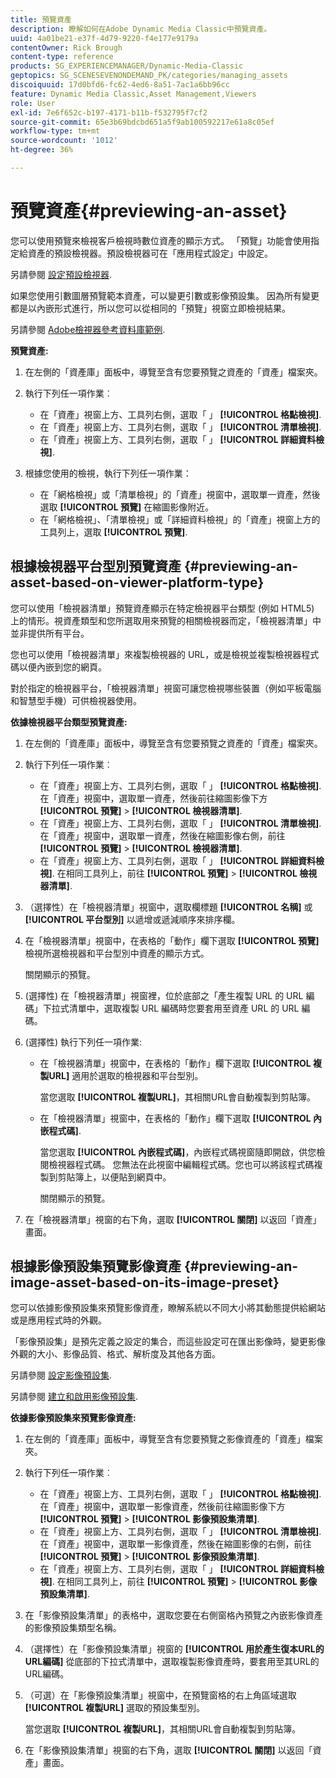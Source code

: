 ```yaml
---
title: 預覽資產
description: 瞭解如何在Adobe Dynamic Media Classic中預覽資產。
uuid: 4a01be21-e37f-4d79-9220-f4e177e9179a
contentOwner: Rick Brough
content-type: reference
products: SG_EXPERIENCEMANAGER/Dynamic-Media-Classic
geptopics: SG_SCENESEVENONDEMAND_PK/categories/managing_assets
discoiquuid: 17d0bfd6-fc62-4ed6-8a51-7ac1a6bb96cc
feature: Dynamic Media Classic,Asset Management,Viewers
role: User
exl-id: 7e6f652c-b197-4171-b11b-f532795f7cf2
source-git-commit: 65e3b69bdcbd651a5f9ab100592217e61a8c05ef
workflow-type: tm+mt
source-wordcount: '1012'
ht-degree: 36%

---
```


# 預覽資產{#previewing-an-asset}

您可以使用預覽來檢視客戶檢視時數位資產的顯示方式。 「預覽」功能會使用指定給資產的預設檢視器。預設檢視器可在「應用程式設定」中設定。

另請參閱 [設定預設檢視器](application-setup.md#configuring_default_viewers).

如果您使用引數圖層預覽範本資產，可以變更引數或影像預設集。 因為所有變更都是以內嵌形式進行，所以您可以從相同的「預覽」視窗立即檢視結果。

另請參閱 [Adobe檢視器參考資料庫範例](https://landing.adobe.com/en/na/dynamic-media/ctir-2755/live-demos.html).

**預覽資產:**

1. 在左側的「資產庫」面板中，導覽至含有您要預覽之資產的「資產」檔案夾。
1. 執行下列任一項作業︰

   * 在「資產」視窗上方、工具列右側，選取「 」 **[!UICONTROL 格點檢視]**.
   * 在「資產」視窗上方、工具列右側，選取「 」 **[!UICONTROL 清單檢視]**.
   * 在「資產」視窗上方、工具列右側，選取「 」 **[!UICONTROL 詳細資料檢視]**.

1. 根據您使用的檢視，執行下列任一項作業：

   * 在「網格檢視」或「清單檢視」的「資產」視窗中，選取單一資產，然後選取 **[!UICONTROL 預覽]** 在縮圖影像附近。
   * 在「網格檢視」、「清單檢視」或「詳細資料檢視」的「資產」視窗上方的工具列上，選取 **[!UICONTROL 預覽]**.

## 根據檢視器平台型別預覽資產 {#previewing-an-asset-based-on-viewer-platform-type}

您可以使用「檢視器清單」預覽資產顯示在特定檢視器平台類型 (例如 HTML5) 上的情形。視資產類型和您所選取用來預覽的相關檢視器而定，「檢視器清單」中並非提供所有平台。

您也可以使用「檢視器清單」來複製檢視器的 URL，或是檢視並複製檢視器程式碼以便內嵌到您的網頁。

對於指定的檢視器平台，「檢視器清單」視窗可讓您檢視哪些裝置（例如平板電腦和智慧型手機）可供檢視器使用。

**依據檢視器平台類型預覽資產:**

1. 在左側的「資產庫」面板中，導覽至含有您要預覽之資產的「資產」檔案夾。
1. 執行下列任一項作業︰

   * 在「資產」視窗上方、工具列右側，選取「 」 **[!UICONTROL 格點檢視]**. 在「資產」視窗中，選取單一資產，然後前往縮圖影像下方 **[!UICONTROL 預覽]** > **[!UICONTROL 檢視器清單]**.
   * 在「資產」視窗上方、工具列右側，選取「 」 **[!UICONTROL 清單檢視]**. 在「資產」視窗中，選取單一資產，然後在縮圖影像右側，前往 **[!UICONTROL 預覽]** > **[!UICONTROL 檢視器清單]**.
   * 在「資產」視窗上方、工具列右側，選取「 」 **[!UICONTROL 詳細資料檢視]**. 在相同工具列上，前往 **[!UICONTROL 預覽]** > **[!UICONTROL 檢視器清單]**.

1. （選擇性）在「檢視器清單」視窗中，選取欄標題 **[!UICONTROL 名稱]** 或 **[!UICONTROL 平台型別]** 以遞增或遞減順序來排序欄。
1. 在「檢視器清單」視窗中，在表格的「動作」欄下選取 **[!UICONTROL 預覽]** 檢視所選檢視器和平台型別中資產的顯示方式。

   關閉顯示的預覽。

1. (選擇性) 在「檢視器清單」視窗裡，位於底部之「產生複製 URL 的 URL 編碼」下拉式清單中，選取複製 URL 編碼時您要套用至資產 URL 的 URL 編碼。
1. (選擇性) 執行下列任一項作業:

   * 在「檢視器清單」視窗中，在表格的「動作」欄下選取 **[!UICONTROL 複製URL]** 適用於選取的檢視器和平台型別。

      當您選取 **[!UICONTROL 複製URL]**，其相關URL會自動複製到剪貼簿。

   * 在「檢視器清單」視窗中，在表格的「動作」欄下選取 **[!UICONTROL 內嵌程式碼]**.

      當您選取 **[!UICONTROL 內嵌程式碼]**，內嵌程式碼視窗隨即開啟，供您檢閱檢視器程式碼。 您無法在此視窗中編輯程式碼。您也可以將該程式碼複製到剪貼簿上，以便貼到網頁中。

      關閉顯示的預覽。

1. 在「檢視器清單」視窗的右下角，選取 **[!UICONTROL 關閉]** 以返回「資產」畫面。

## 根據影像預設集預覽影像資產 {#previewing-an-image-asset-based-on-its-image-preset}

您可以依據影像預設集來預覽影像資產，瞭解系統以不同大小將其動態提供給網站或是應用程式時的外觀。

「影像預設集」是預先定義之設定的集合，而這些設定可在匯出影像時，變更影像外觀的大小、影像品質、格式、解析度及其他各方面。

另請參閱 [設定影像預設集](setting-image-presets.md#setting_up_image_presets).

另請參閱 [建立和啟用影像預設集](creating-enabling-image-presets.md#creating_and_enabling_image_presets).

**依據影像預設集來預覽影像資產:**

1. 在左側的「資產庫」面板中，導覽至含有您要預覽之影像資產的「資產」檔案夾。
1. 執行下列任一項作業︰

   * 在「資產」視窗上方、工具列右側，選取「 」 **[!UICONTROL 格點檢視]**. 在「資產」視窗中，選取單一影像資產，然後前往縮圖影像下方 **[!UICONTROL 預覽]** > **[!UICONTROL 影像預設集清單]**.
   * 在「資產」視窗上方、工具列右側，選取「 」 **[!UICONTROL 清單檢視]**. 在「資產」視窗中，選取單一影像資產，然後在縮圖影像的右側，前往 **[!UICONTROL 預覽]** > **[!UICONTROL 影像預設集清單]**.
   * 在「資產」視窗上方、工具列右側，選取「 」 **[!UICONTROL 詳細資料檢視]**. 在相同工具列上，前往 **[!UICONTROL 預覽]** > **[!UICONTROL 影像預設集清單]**.

1. 在「影像預設集清單」的表格中，選取您要在右側窗格內預覽之內嵌影像資產的影像預設集類型名稱。
1. （選擇性）在「影像預設集清單」視窗的 **[!UICONTROL 用於產生復本URL的URL編碼]** 從底部的下拉式清單中，選取複製影像資產時，要套用至其URL的URL編碼。
1. （可選）在「影像預設集清單」視窗中，在預覽窗格的右上角區域選取 **[!UICONTROL 複製URL]** 選取的預設集型別。

   當您選取 **[!UICONTROL 複製URL]**，其相關URL會自動複製到剪貼簿。

1. 在「影像預設集清單」視窗的右下角，選取 **[!UICONTROL 關閉]** 以返回「資產」畫面。
